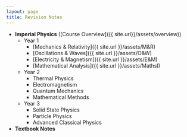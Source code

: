 ```yaml
---
layout: page
title: Revision Notes
---
```

- **Imperial Physics** ([Course Overview]({{ site.url}}/assets/overview))
  - Year 1
    - [Mechanics & Relativity]({{ site.url }}/assets/M&R)
    - [Oscillations & Waves]({{ site.url }}/assets/O&W)
    - [Electricity & Magnetism]({{ site.url }}/assets/E&M)
    - [Mathematical Analysis]({{ site.url }}/assets/MathsI)
  - Year 2
    - Thermal Physics
    - Electromagnetism
    - Quantum Mechanics
    - Mathematical Methods
  - Year 3
    - Solid State Physics
    - Particle Physics
    - Advanced Classical Physics
- **Textbook Notes**
